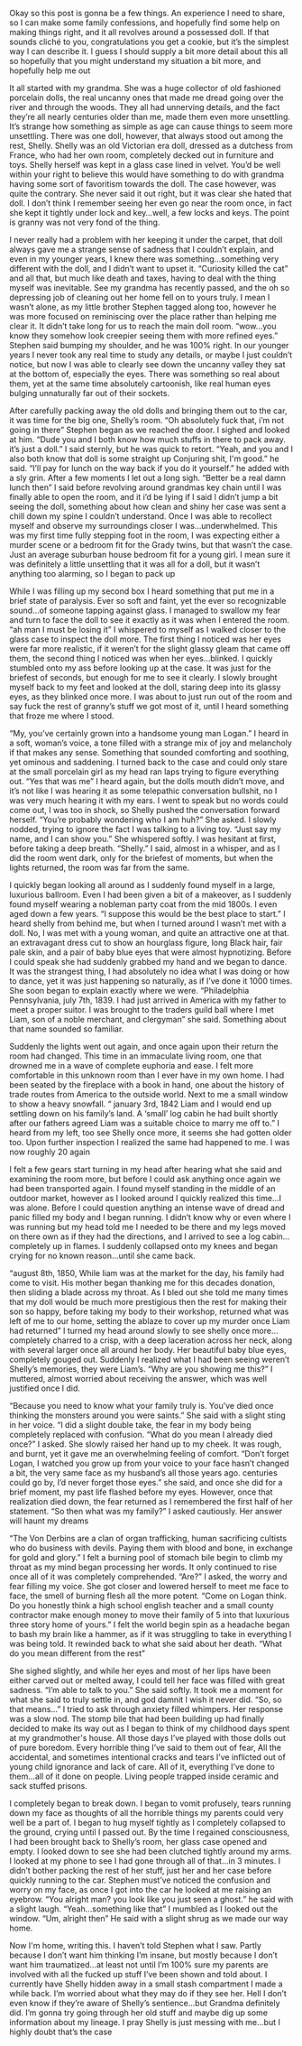 Okay so this post is gonna be a few things. An experience I need to share, so I can make some family confessions, and hopefully find some help on making things right, and it all revolves around a possessed doll. If that sounds cliché to you, congratulations you get a cookie, but it’s the simplest way I can describe it. I guess I should supply a bit more detail about this all so hopefully that you might understand my situation a bit more, and hopefully help me out

It all started with my grandma. She was a huge collector of old fashioned porcelain dolls, the real uncanny ones that made me dread going over the river and through the woods. They all had unnerving details, and the fact they’re all nearly centuries older than me, made them even more unsettling. It’s strange how something as simple as age can cause things to seem more unsettling. There was one doll, however, that always stood out among the rest, Shelly. Shelly was an old Victorian era doll, dressed as a dutchess from France, who had her own room, completely decked out in furniture and toys. Shelly herself was kept in a glass case lined in velvet. You’d be well within your right to believe this would have something to do with grandma having some sort of favoritism towards the doll. The case however, was quite the contrary. She never said it out right, but it was clear she hated that doll. I don’t think I remember seeing her even go near the room once, in fact she kept it tightly under lock and key…well, a few locks and keys. The point is granny was not very fond of the thing.

I never really had a problem with her keeping it under the carpet, that doll always gave me a strange sense of sadness that I couldn’t explain, and even in my younger years, I knew there was something…something very different with the doll, and I didn’t want to upset it. “Curiosity killed the cat” and all that, but much like death and taxes, having to deal with the thing myself was inevitable. See my grandma has recently passed, and the oh so depressing job of cleaning out her home fell on to yours truly. I mean I wasn’t alone, as my little brother Stephen tagged along too, however he was more focused on reminiscing over the place rather than helping me clear it. It didn’t take long for us to reach the main doll room. “wow…you know they somehow look creepier seeing them with more refined eyes.” Stephen said bumping my shoulder, and he was 100% right. In our younger years I never took any real time to study any details, or maybe I just couldn’t notice, but now I was able to clearly see down the uncanny valley they sat at the bottom of, especially the eyes. There was something so real about them, yet at the same time absolutely cartoonish, like real human eyes bulging unnaturally far out of their sockets. 

After carefully packing away the old dolls and bringing them out to the car, it was time for the big one, Shelly’s room. “Oh absolutely fuck that, i’m not going in there” Stephen began as we reached the door. I sighed and looked at him. “Dude you and I both know how much stuffs in there to pack away. it’s just a doll.” I said sternly, but he was quick to retort. “Yeah, and you and I also both know that doll is some straight up Conjuring shit, I'm good.” he said. “I’ll pay for lunch on the way back if you do it yourself.” he added with a sly grin. After a few moments I let out a long sigh. “Better be a real damn lunch then” I said before revolving around grandmas key chain until I was finally able to open the room, and it i’d be lying if I said I didn’t jump a bit seeing the doll, something about how clean and shiny her case was sent a chill down my spine I couldn’t understand. Once I was able to recollect myself and observe my surroundings closer I was…underwhelmed. This was my first time fully stepping foot in the room, I was expecting either a murder scene or a bedroom fit for the Grady twins, but that wasn’t the case. Just an average suburban house bedroom fit for a young girl. I mean sure it was definitely a little unsettling that it was all for a doll, but it wasn’t anything too alarming, so I began to pack up

While I was filling up my second box I heard something that put me in a brief state of paralysis. Ever so soft and faint, yet the ever so recognizable sound…of someone tapping against glass. I managed to swallow my fear and turn to face the doll to see it exactly as it was when I entered the room. “ah man I must be losing it” I whispered to myself as I walked closer to the glass case to inspect the doll more. The first thing I noticed was her eyes were far more realistic, if it weren’t for the slight glassy gleam that came off them, the second thing I noticed was when her eyes…blinked. I quickly stumbled onto my ass before looking up at the case. It was just for the briefest of seconds, but enough for me to see it clearly. I slowly brought myself back to my feet and looked at the doll, staring deep into its glassy eyes, as they blinked once more. I was about to just run out of the room and say fuck the rest of granny’s stuff we got most of it, until I heard something that froze me where I stood.

“My, you’ve certainly grown into a handsome young man Logan.” I heard in a soft, woman’s voice, a tone filled with a strange mix of joy and melancholy if that makes any sense. Something that sounded comforting and soothing, yet ominous and saddening. I turned back to the case and could only stare at the small porcelain girl as my head ran laps trying to figure everything out. “Yes that was me” I heard again, but the dolls mouth didn’t move, and it’s not like I was hearing it as some telepathic conversation bullshit, no I was very much hearing it with my ears. I went to speak but no words could come out, I was too in shock, so Shelly pushed the conversation forward herself. “You’re probably wondering who I am huh?” She asked. I slowly nodded, trying to ignore the fact I was talking to a living toy. “Just say my name, and I can show you.” She whispered softly. I was hesitant at first, before taking a deep breath. “Shelly.” I said, almost in a whisper, and as I did the room went dark, only for the briefest of moments, but when the lights returned, the room was far from the same.

I quickly began looking all around as I suddenly found myself in a large, luxurious ballroom. Even I had been given a bit of a makeover, as I suddenly found myself wearing a nobleman party coat from the mid 1800s. I even aged down a few years. “I suppose this would be the best place to start.” I heard shelly from behind me, but when I turned around I wasn’t met with a doll. No, I was met with a young woman, and quite an attractive one at that. an extravagant dress cut to show an hourglass figure, long Black hair, fair pale skin, and a pair of baby blue eyes that were almost hypnotizing. Before I could speak she had suddenly grabbed my hand and we began to dance. It was the strangest thing, I had absolutely no idea what I was doing or how to dance, yet it was just happening so naturally, as if I’ve done it 1000 times. She soon began to explain exactly where we were. “Philadelphia Pennsylvania, july 7th, 1839. I had just arrived in America with my father to meet a proper suitor. I was brought to the traders guild ball where I met Liam, son of a noble merchant, and clergyman” she said. Something about that name sounded so familiar.

Suddenly the lights went out again, and once again upon their return the room had changed. This time in an immaculate living room, one that drowned me in a wave of complete euphoria and ease. I felt more comfortable in this unknown room than I ever have in my own home. I had been seated by the fireplace with a book in hand, one about the history of trade routes from America to the outside world. Next to me a small window to show a heavy snowfall. “ january 3rd, 1842 Liam and I would end up settling down on his family’s land. A ‘small’ log cabin he had built shortly after our fathers agreed Liam was a suitable choice to marry me off to.” I heard from my left, too see Shelly once more, it seems she had gotten older too. Upon further inspection I realized the same had happened to me. I was now roughly 20 again 

I felt a few gears start turning in my head after hearing what she said and examining the room more, but before I could ask anything once again we had been transported again. I found myself standing in the middle of an outdoor market, however as I looked around I quickly realized this time…I was alone. Before I could question anything an intense wave of dread and panic filled my body and I began running. I didn’t know why or even where I was running but my head told me I needed to be there and my legs moved on there own as if they had the directions, and I arrived to see a log cabin…completely up in flames. I suddenly collapsed onto my knees and began crying for no known reason…until she came back.

“august 8th, 1850, While liam was at the market for the day, his family had come to visit. His mother began thanking me for this decades  donation, then sliding a blade across my throat. As I bled out she told me many times that my doll would be much more prestigious then the rest for making their son so happy, before taking my body to their workshop, returned what was left of me to our home, setting the ablaze to cover up my murder once Liam had returned” I turned my head around slowly to see shelly once more…completely charred to a crisp, with a deep laceration across her neck, along with several larger once all around her body. Her beautiful baby blue eyes, completely gouged out. Suddenly I realized what I had been seeing weren’t Shelly’s memories, they were Liam’s. “Why are you showing me this?” I muttered, almost worried about receiving the answer, which was well justified once I did.

“Because you need to know what your family truly is. You’ve died once thinking the monsters around you were saints.” She said with a slight sting in her voice. “I did a slight double take, the fear in my body being completely replaced with confusion. “What do you mean I already died once?” I asked. She slowly raised her hand up to my cheek. It was rough, and burnt, yet it gave me an overwhelming feeling of comfort. “Don’t forget Logan, I watched you grow up from your voice to your face hasn’t changed a bit, the very same face as my husband’s all those years ago. centuries could go by, I’d never forget those eyes.” she said, and once she did for a brief moment, my past life flashed before my eyes. However, once that realization died down, the fear returned as I remembered the first half of her statement. “So then what was my family?” I asked cautiously. Her answer will haunt my dreams 

“The Von Derbins are a clan of organ trafficking, human sacrificing cultists who do business with devils. Paying them with blood and bone, in exchange for gold and glory.” I felt a burning pool of stomach bile begin to climb my throat as my mind began processing her words. It only continued to rise once all of it was completely comprehended. “Are?” I asked, the worry and fear filling my voice. She got closer and lowered herself to meet me face to face, the smell of burning flesh all the more potent. “Come on Logan think. Do you honestly think a high school english teacher and a small county contractor make enough money to move their family of 5 into that luxurious three story home of yours.” I felt the world begin spin as a headache began to bash my brain like a hammer, as if it was struggling to take in everything I was being told. It rewinded back to what she said about her death. “What do you mean different from the rest”

She sighed slightly, and while her eyes and most of her lips have been either carved out or melted away, I could tell her face was filled with great sadness. “I’m able to talk to you.” She said softly. It took me a moment for what she said to truly settle in, and god damnit I wish it never did. “So, so that means…” I tried to ask through anxiety filled whimpers. Her response was a slow nod. The stomp bile that had been building up had finally decided to make its way out as I began to think of my childhood days spent at my grandmother's house. All those days I’ve played with those dolls out of pure boredom. Every horrible thing I’ve said to them out of fear, All the accidental, and sometimes intentional cracks and tears I’ve inflicted out of young child ignorance and lack of care. All of it, everything I’ve done to them…all of it done on people. Living people trapped inside ceramic and sack stuffed prisons.

I completely began to break down. I began to vomit profusely, tears running down my face as thoughts of all the horrible things my parents could very well be a part of. I began to hug myself tightly as I completely collapsed to the ground, crying until I passed out. By the time  I regained consciousness, I had been brought back to Shelly’s room, her glass case opened and empty. I looked down to see she had been clutched tightly around my arms. I looked at my phone to see I had gone through all of that…in 3 minutes. I didn’t bother packing the rest of her stuff, just her and her case before quickly running to the car. Stephen must’ve noticed the confusion and worry on my face, as once I got into the car he looked at me raising an eyebrow. “You alright man? you look like you just seen a ghost.” he said with a slight laugh. “Yeah…something like that” I mumbled as I looked out the window. “Um, alright then” He said with a slight shrug as we made our way home.

Now I'm home, writing this. I haven’t told Stephen what I saw. Partly because I don’t want him thinking I’m insane, but mostly because I don’t want him traumatized…at least not until I’m 100% sure my parents are involved with all the fucked up stuff I’ve been shown and told about. I currently have Shelly hidden away in a small stash compartment I made a while back. I’m worried about what they may do if they see her. Hell I don’t even know if they’re aware of Shelly’s sentience…but Grandma definitely did. I’m gonna try going through her old stuff and maybe dig up some information about my lineage. I pray Shelly is just messing with me…but I highly doubt that’s the case